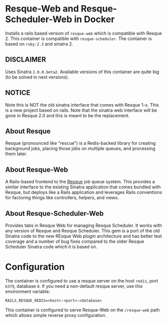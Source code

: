 # Resque-Web and Resque-Scheduler-Web in Docker
Installs a rails based version of `resque-web` which is compatible with Resque 2.
This container is compatible with `resque-scheduler`.
The container is based on `ruby:2.3` and sinatra 2.

## DISCLAIMER
Uses Sinatra `2.0.0.beta2`.
Available versions of this container are quite big (to be solved in next versions).

## NOTICE
Note this is NOT the old sinatra interface that comes with Resque 1-x.
This is a new project based on rails.
Note that the sinatra web interface will be gone in Resque 2.0 and this is meant to be the replacement.

## About Resque
Resque (pronounced like "rescue") is a Redis-backed library for creating background jobs, placing those jobs on multiple queues, and processing them later.

## About Resque-Web
A Rails-based frontend to the [Resque](https://github.com/resque/resque) job
queue system. This provides a similar interface to the existing Sinatra
application that comes bundled with Resque, but deploys like a Rails application
and leverages Rails conventions for factoring things like controllers, helpers,
and views.

## About Resque-Scheduler-Web
Provides tabs in Resque Web for managing Resque Scheduler.
It works with any version of Resque and Resque Scheduler.
This gem is a port of the old Sinatra code to the new REsque Web plugin architecture and has better test coverage and a number of bug fixes compared to the older Resque Scheduler Sinatra code which it is based on.

# Configuration

The container is configured to use a resque server on the host `redis`, port `6379`, database `0`.
If you need a non-default resque server, use this environment variable:
```
RAILS_RESQUE_REDIS=<host>:<port>:<database>
```

This container is configured to serve Resque-Web on the `/resque-web` path which allows simple reverse proxy configuration.